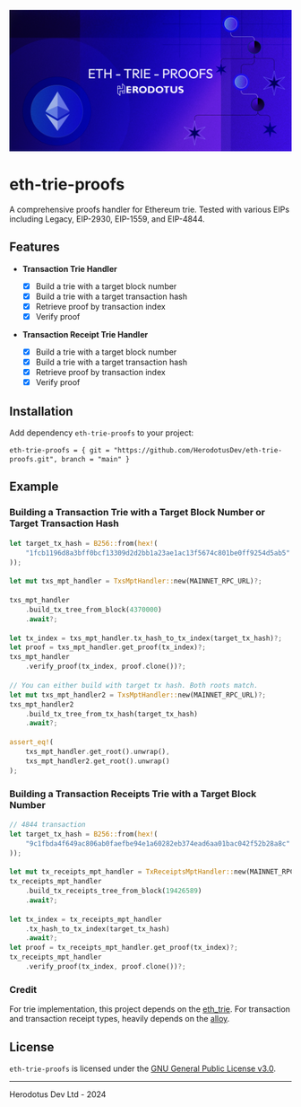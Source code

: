 ![](.github/readme.png)

# eth-trie-proofs

A comprehensive proofs handler for Ethereum trie. Tested with various EIPs including Legacy, EIP-2930, EIP-1559, and EIP-4844.

## Features

- **Transaction Trie Handler**

  - [x] Build a trie with a target block number
  - [x] Build a trie with a target transaction hash
  - [x] Retrieve proof by transaction index
  - [x] Verify proof

- **Transaction Receipt Trie Handler**
  - [x] Build a trie with a target block number
  - [x] Build a trie with a target transaction hash
  - [x] Retrieve proof by transaction index
  - [x] Verify proof

## Installation

Add dependency `eth-trie-proofs` to your project:

```
eth-trie-proofs = { git = "https://github.com/HerodotusDev/eth-trie-proofs.git", branch = "main" }
```

## Example

### Building a Transaction Trie with a Target Block Number or Target Transaction Hash

```rust
let target_tx_hash = B256::from(hex!(
    "1fcb1196d8a3bff0bcf13309d2d2bb1a23ae1ac13f5674c801be0ff9254d5ab5"
));

let mut txs_mpt_handler = TxsMptHandler::new(MAINNET_RPC_URL)?;

txs_mpt_handler
    .build_tx_tree_from_block(4370000)
    .await?;

let tx_index = txs_mpt_handler.tx_hash_to_tx_index(target_tx_hash)?;
let proof = txs_mpt_handler.get_proof(tx_index)?;
txs_mpt_handler
    .verify_proof(tx_index, proof.clone())?;

// You can either build with target tx hash. Both roots match.
let mut txs_mpt_handler2 = TxsMptHandler::new(MAINNET_RPC_URL)?;
txs_mpt_handler2
    .build_tx_tree_from_tx_hash(target_tx_hash)
    .await?;

assert_eq!(
    txs_mpt_handler.get_root().unwrap(),
    txs_mpt_handler2.get_root().unwrap()
);
```

### Building a Transaction Receipts Trie with a Target Block Number

```rust
// 4844 transaction
let target_tx_hash = B256::from(hex!(
    "9c1fbda4f649ac806ab0faefbe94e1a60282eb374ead6aa01bac042f52b28a8c"
));

let mut tx_receipts_mpt_handler = TxReceiptsMptHandler::new(MAINNET_RPC_URL)?;
tx_receipts_mpt_handler
    .build_tx_receipts_tree_from_block(19426589)
    .await?;

let tx_index = tx_receipts_mpt_handler
    .tx_hash_to_tx_index(target_tx_hash)
    .await?;
let proof = tx_receipts_mpt_handler.get_proof(tx_index)?;
tx_receipts_mpt_handler
    .verify_proof(tx_index, proof.clone())?;
```

### Credit

For trie implementation, this project depends on the [eth_trie](https://crates.io/crates/eth_trie).
For transaction and transaction receipt types, heavily depends on the [alloy](https://github.com/alloy-rs/alloy).

## License

`eth-trie-proofs` is licensed under the [GNU General Public License v3.0](./LICENSE).

---

Herodotus Dev Ltd - 2024
